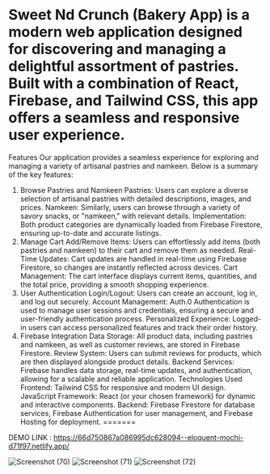 

Sweet Nd Crunch
(Bakery App) is a modern web application designed for discovering and managing a delightful assortment of pastries. Built with a combination of React, Firebase, and Tailwind CSS, this app offers a seamless and responsive user experience.
=======
Features
Our application provides a seamless experience for exploring and managing a variety of artisanal pastries and namkeen. Below is a summary of the key features:

1. Browse Pastries and Namkeen
Pastries: Users can explore a diverse selection of artisanal pastries with detailed descriptions, images, and prices.
Namkeen: Similarly, users can browse through a variety of savory snacks, or "namkeen," with relevant details.
Implementation: Both product categories are dynamically loaded from Firebase Firestore, ensuring up-to-date and accurate listings.
2. Manage Cart
Add/Remove Items: Users can effortlessly add items (both pastries and namkeen) to their cart and remove them as needed.
Real-Time Updates: Cart updates are handled in real-time using Firebase Firestore, so changes are instantly reflected across devices.
Cart Management: The cart interface displays current items, quantities, and the total price, providing a smooth shopping experience.
3. User Authentication
Login/Logout: Users can create an account, log in, and log out securely.
Account Management: Auth.0 Authentication is used to manage user sessions and credentials, ensuring a secure and user-friendly authentication process.
Personalized Experience: Logged-in users can access personalized features and track their order history.
4. Firebase Integration
Data Storage: All product data, including pastries and namkeen, as well as customer reviews, are stored in Firebase Firestore.
Review System: Users can submit reviews for products, which are then displayed alongside product details.
Backend Services: Firebase handles data storage, real-time updates, and authentication, allowing for a scalable and reliable application.
Technologies Used
Frontend: Tailwind CSS for responsive and modern UI design.
JavaScript Framework: React (or your chosen framework) for dynamic and interactive components.
Backend: Firebase Firestore for database services, Firebase Authentication for user management, and Firebase Hosting for deployment.
=======

DEMO LINK : https://66d750867a086995dc628094--eloquent-mochi-d71f97.netlify.app/

![Screenshot (70)](https://github.com/user-attachments/assets/bdf8e726-2827-480e-99c3-a06da6a83021)
![Screenshot (71)](https://github.com/user-attachments/assets/dc061f5c-ba20-4994-b4f5-6bfce1923cdf)
![Screenshot (72)](https://github.com/user-attachments/assets/2919fa67-d6e4-4afc-8dc0-781a221ebe59)
